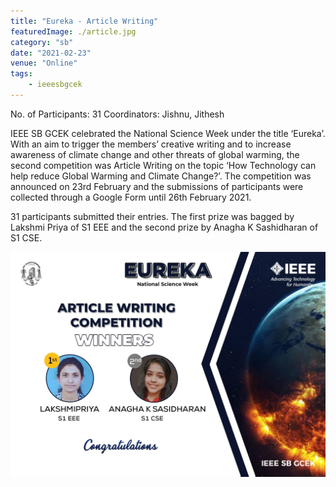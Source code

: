 ```yaml
---
title: "Eureka - Article Writing"
featuredImage: ./article.jpg
category: "sb"
date: "2021-02-23"
venue: "Online"
tags:
    - ieeesbgcek
---
```

No. of Participants: 31
Coordinators: Jishnu, Jithesh

IEEE SB GCEK celebrated the National Science Week under the title ‘Eureka’.
With an aim to trigger the members’ creative writing and to increase awareness of climate change and other threats of global warming, the second competition was  Article Writing on the topic ‘How Technology can help reduce Global Warming and Climate Change?’.
The competition was announced on 23rd February and the submissions of participants were collected through a Google Form until 26th February 2021.

31 participants submitted their entries. The first prize was bagged by Lakshmi Priya of S1 EEE and the second prize by Anagha K Sashidharan of S1 CSE.



![Winners](./article2.jpeg)
